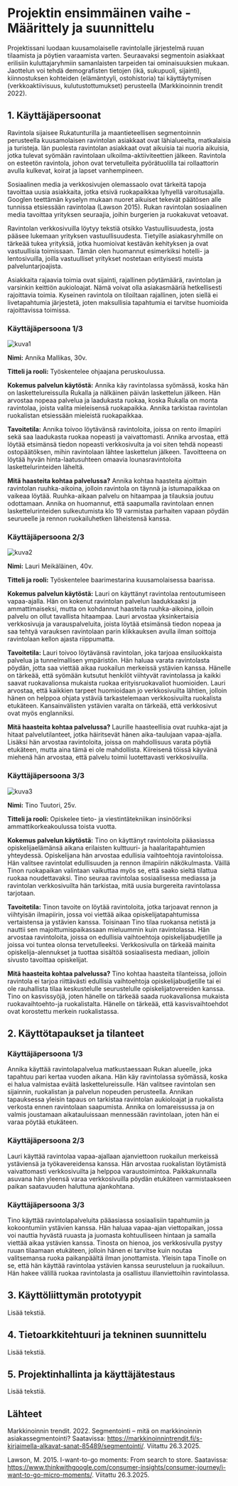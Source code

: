 # Projektin ensimmäinen vaihe - Määrittely ja suunnittelu

Projektissani luodaan kuusamolaiselle ravintolalle järjestelmä ruuan tilaamista ja pöytien varaamista varten.  Seuraavaksi segmentoin asiakkaat erilisiin kuluttajaryhmiin samanlaisten tarpeiden tai ominaisuuksien mukaan. Jaottelun voi tehdä demografisten tietojen (ikä, sukupuoli, sijainti), kiinnostuksen kohteiden (elämäntyyli, ostohistoria) tai käyttäytymisen (verkkoaktiivisuus, kulutustottumukset) perusteella (Markkinoinnin trendit 2022). 

## 1. Käyttäjäpersoonat

Ravintola sijaisee Rukatunturilla ja maantieteellisen segmentoinnin perusteella kuusamolaisen ravintolan asiakkaat ovat lähialueelta, matkalaisia ja turisteja. Iän puolesta ravintolan asiakkaat ovat aikuisia tai nuoria aikuisia, jotka tulevat syömään ravintolaan ulkoilma-aktiiviteettien jälkeen. Ravintola on esteetön ravintola, johon ovat tervetulleita pyörätuolilla tai rollaattorin avulla kulkevat, koirat ja lapset vanhempineen. 

Sosiaalinen media ja verkkosivujen olemassaolo ovat tärkeitä tapoja tavoittaa uusia asiakkaita, jotka etsivä ruokapaikkaa lyhyellä varoitusajalla. Googlen teettämän kyselyn mukaan nuoret aikuiset tekevät päätösen alle tunnissa etsiessään ravintolaa (Lawson 2015). Rukan ravintolan sosiaalinen media tavoittaa yrityksen seuraajia, joihin burgerien ja ruokakuvat vetoavat. 

Ravintolan verkkosivuilla löytyy tekstiä otsikko Vastuullisuudesta, josta pääsee lukemaan yrityksen vastuullisuudesta. Tietyille asiakasryhmille on tärkeää tukea yrityksiä, jotka huomioivat kestävän kehityksen ja ovat vastuullisia toimissaan. Tämän olen huomannut esimerkiksi hotelli- ja lentosivuilla, joilla vastuulliset yritykset nostetaan erityisesti muista palveluntarjoajista. 

Asiakkaita rajaavia toimia ovat sijainti, rajallinen pöytämäärä, ravintolan ja varsinkin keittiön aukioloajat. Nämä voivat olla asiakasmääriä hetkellisesti rajoittavia toimia. Kyseinen ravintola on tiloiltaan rajallinen, joten siellä ei livetapahtumia järjestetä, joten maksullisia tapahtumia ei tarvitse huomioida rajoittavissa toimissa. 

### Käyttäjäpersoona 1/3

![kuva1](image.png)

**Nimi:** Annika Mallikas, 30v. 

**Titteli ja rooli:** Työskentelee ohjaajana peruskoulussa. 

**Kokemus palvelun käytöstä:** Annika käy ravintolassa syömässä, koska hän on laskettelureissulla Rukalla ja nälkäinen päivän laskettelun jälkeen. Hän arvostaa nopeaa palvelua ja laadukasta ruokaa, koska Rukalla on monta ravintolaa, joista valita mieleisensä ruokapaikka. Annika tarkistaa ravintolan ruokalistan etsiessään mieleistä ruokapaikkaa. 

**Tavoitetila:** Annika toivoo löytävänsä ravintoloita, joissa on rento ilmapiiri sekä saa laadukasta ruokaa nopeasti ja vaivattomasti. Annika arvostaa, että löytää etsimänsä tiedon nopeasti verkkosivulta ja voi siten tehdä nopeasti ostopäätöksen, mihin ravintolaan lähtee laskettelun jälkeen. Tavoitteena on löytää hyvän hinta-laatusuhteen omaavia lounasravintoloita laskettelurinteiden läheltä. 

**Mitä haasteita kohtaa palvelussa?** Annika kohtaa haasteita ajoittain ravintolan ruuhka-aikoina, jolloin ravintola on täynnä ja istumapaikkaa on vaikeaa löytää. Ruuhka-aikaan palvelu on hitaampaa ja tilauksia joutuu odottamaan. Annika on huomannut, että saapumalla ravintolaan ennen laskettelurinteiden sulkeutumista klo 19 varmistaa parhaiten vapaan pöydän seurueelle ja rennon ruokailuhetken läheistensä kanssa. 

### Käyttäjäpersoona 2/3

![kuva2](image-1.png)

**Nimi:** Lauri Meikäläinen, 40v.

**Titteli ja rooli:** Työskentelee baarimestarina kuusamolaisessa baarissa.

**Kokemus palvelun käytöstä:** Lauri on käyttänyt ravintolaa rentoutumiseen vapaa-ajalla. Hän on kokenut ravintolan palvelun laadukkaaksi ja ammattimaiseksi, mutta on kohdannut haasteita ruuhka-aikoina, jolloin palvelu on ollut tavallista hitaampaa. Lauri arvostaa yksinkertaisia verkkosivuja ja varauspalveluita, joista löytää etsimänsä tiedon nopeaa ja saa tehtyä varauksen ravintolaan parin klikkauksen avulla ilman soittoja ravintolaan kellon ajasta riippumatta. 

**Tavoitetila:** Lauri toivoo löytävänsä ravintolan, joka tarjoaa ensiluokkaista palvelua ja tunnelmallisen ympäristön. Hän haluaa varata ravintolasta pöydän, jotta saa viettää aikaa ruokailun merkeissä ystävien kanssa. Hänelle on tärkeää, että syömään kutsutut henkilöt viihtyvät ravintolassa ja kaikki saavat ruokavalionsa mukaista ruokaa erityisruokavaliot huomioiden. Lauri arvostaa, että kaikkien tarpeet huomioidaan jo verkkosivuilta lähtien, jolloin hänen on helppoa ohjata ystäviä tarkastelemaan verkkosivuilta ruokalista etukäteen. Kansainvälisten ystävien varalta on tärkeää, että verkkosivut ovat myös englanniksi.

**Mitä haasteita kohtaa palvelussa?** Laurille haasteellisia ovat ruuhka-ajat ja hitaat palvelutilanteet, jotka häiritsevät hänen aika-taulujaan vapaa-ajalla. Lisäksi hän arvostaa ravintoloita, joissa on mahdollisuus varata pöytiä etukäteen, mutta aina tämä ei ole mahdollista. Kiireisenä töissä käyvänä miehenä hän arvostaa, että palvelu toimii luotettavasti verkkosivuilla. 

### Käyttäjäpersoona 3/3

![kuva3](image-2.jpg)

**Nimi:** Tino Tuutori, 25v.

**Titteli ja rooli:** Opiskelee tieto- ja viestintätekniikan insinööriksi ammattikorkeakoulussa toista vuotta.

**Kokemus palvelun käytöstä:** Tino on käyttänyt ravintoloita pääasiassa opiskelijaelämänsä aikana erilaisten kulttuuri- ja haalaritapahtumien yhteydessä. Opiskelijana hän arvostaa edullisia vaihtoehtoja ravintoloissa. Hän valitsee ravintolat edullisuuden ja rennon ilmapiirin näkökulmasta. Väillä Tinon ruokapaikan valintaan vaikuttaa myös se, että saako sieltä tilattua ruokaa noudettavaksi. Tino seuraa ravintolaa sosiaalisessa mediassa ja ravintolan verkkosivuilta hän tarkistaa, mitä uusia burgereita ravintolassa tarjotaan. 

**Tavoitetila:** Tinon tavoite on löytää ravintoloita, jotka tarjoavat rennon ja viihtyisän ilmapiirin, jossa voi viettää aikaa opiskelijatapahtumissa  vertaistensa ja ystävien kanssa. Toisinaan Tino tilaa ruokansa netistä ja nauttii sen majoittumispaikassaan mieluummin kuin ravintolassa. Hän arvostaa ravintoloita, joissa on edullisia vaihtoehtoja opiskelijabudjetille ja joissa voi tuntea olonsa tervetulleeksi. Verkkosivulla on tärkeää mainita opiskelija-alennukset ja tuottaa sisältöä sosiaalisesta mediaan, jolloin sivusto tavoittaa opiskelijat. 

**Mitä haasteita kohtaa palvelussa?** Tino kohtaa haasteita tilanteissa, jolloin ravintola ei tarjoa riittävästi edullisia vaihtoehtoja opiskelijabudjetille tai ei ole rauhallista tilaa keskustelulle seurustelulle opiskelijatovereiden kanssa. Tino on kasvissyöjä, joten hänelle on tärkeää saada ruokavalionsa mukaista ruokavaihtoehto-ja ruokalistalta. Hänelle on tärkeää, että kasvisvaihtoehdot ovat korostettu merkein ruokalistassa. 

## 2. Käyttötapaukset ja tilanteet

### Käyttäjäpersoona 1/3
Annika käyttää ravintolapalvelua matkustaessaan Rukan alueelle, joka tapahtuu pari kertaa vuoden aikana. Hän käy ravintolassa syömässä, koska ei halua valmistaa eväitä laskettelureissulle. Hän valitsee ravintolan sen sijainnin, ruokalistan ja palvelun nopeuden perusteella.  Annikan tapauksessa yleisin tapaus on tarkistaa ravintolan aukioloajat ja ruokalista verkosta ennen ravintolaan saapumista. Annika on lomareissussa ja on valmis joustamaan aikatauluissaan mennessään ravintolaan, joten hän ei varaa pöytää etukäteen. 

### Käyttäjäpersoona 2/3
Lauri käyttää ravintolaa vapaa-ajallaan ajanviettoon ruokailun merkeissä ystäviensä ja työkavereidensa kanssa. Hän arvostaa ruokalistan löytämistä vaivattomasti verkkosivuilta ja helppoa varaustoimintoa. Paikkakunnalla asuvana hän yleensä varaa verkkosivuilla pöydän etukäteen varmistaakseen paikan saatavuuden haluttuna ajankohtana. 

### Käyttäjäpersoona 3/3
Tino käyttää ravintolapalveluita pääasiassa sosiaalisiin tapahtumiin ja kokoontumiin ystävien kanssa. Hän haluaa vapaa-ajan viettopaikan, jossa voi nauttia hyvästä ruuasta ja juomasta kohtuulliseen hintaan ja samalla viettää aikaa ystävien kanssa. Tinosta on hienoa, jos verkkosivulla pystyy ruuan tilaamaan etukäteen, jolloin hänen ei tarvitse kuin noutaa valitsemansa ruoka paikanpäältä ilman jonottamista. Yleisin tapa Tinolle on se, että hän käyttää ravintolaa ystävien kanssa seurusteluun ja ruokailuun. Hän hakee välillä ruokaa ravintolasta ja osallistuu illanviettoihin ravintolassa.

## 3. Käyttöliittymän prototyypit

Lisää tekstiä.

## 4. Tietoarkkitehtuuri ja tekninen suunnittelu

Lisää tekstiä.

## 5. Projektinhallinta ja käyttäjätestaus

Lisää tekstiä.

## Lähteet

Markkinoinnin trendit. 2022. Segmentointi – mitä on markkinoinnin asiakassegmentointi? Saatavissa: https://markkinoinnintrendit.fi/s-kirjaimella-alkavat-sanat-85489/segmentointi/. Viitattu 26.3.2025. 

Lawson, M. 2015. I-want-to-go moments: From search to store. Saatavissa: https://www.thinkwithgoogle.com/consumer-insights/consumer-journey/i-want-to-go-micro-moments/. Viitattu 26.3.2025.
